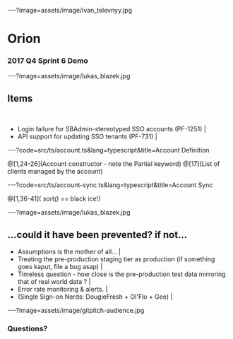 ---?image=assets/image/ivan_televnyy.jpg

# Orion

### 2017 Q4 Sprint 6 Demo

---?image=assets/image/lukas_blazek.jpg

## Items

<br>

- Login failure for SBAdmin-stereotyped SSO accounts (PF-1251) |
- API support for updating SSO tenants (PF-731) |

---?code=src/ts/account.ts&lang=typescript&title=Account Definition

@[1,24-26](Account constructor - note the Partial keyword)
@[17](List of clients managed by the account)

---?code=src/ts/account-sync.ts&lang=typescript&title=Account Sync

@[1,36-41]( *sort()* == black ice!)

---?image=assets/image/lukas_blazek.jpg

## ...could it have been prevented? if not...

- Assumptions is the mother of all...  | 
- Treating the pre-production staging tier as production (if something goes kaput, file a bug asap) |
- Timeless question - how close is the pre-production test data mirroring that of real world data ? |
- Error rate monitoring & alerts. |
- (Single Sign-on Nerds: DougieFresh + Ol'Flo + Gee) |

---?image=assets/image/gitpitch-audience.jpg


### Questions?

<br>


